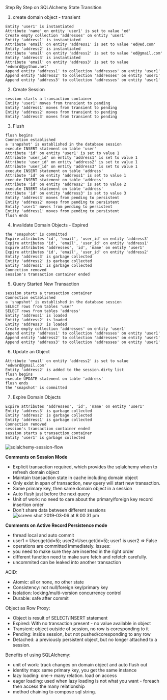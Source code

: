Step By Step on SQLAlchemy State Transition
1. create domain object - transient
```
Entity 'user1' is instantiated
Attribute 'name' on entity 'user1' is set to value 'ed'
Create empty collection 'addresses' on entity 'user1'
Entity 'address1' is instantiated
Attribute 'email' on entity 'address1' is set to value 'ed@ed.com'
Entity 'address2' is instantiated
Attribute 'email' on entity 'address2' is set to value 'ed@gmail.com'
Entity 'address3' is instantiated
Attribute 'email' on entity 'address3' is set to value 'edward@python.net'
Append entity 'address1' to collection 'addresses' on entity 'user1'
Append entity 'address2' to collection 'addresses' on entity 'user1'
Append entity 'address3' to collection 'addresses' on entity 'user1'
```
2. Create Session 
```
session starts a transaction container
Entity 'user1' moves from transient to pending
Entity 'address1' moves from transient to pending
Entity 'address2' moves from transient to pending
Entity 'address3' moves from transient to pending
```
3. Flush
```
flush begins
Connection established
a 'snapshot' is established in the database session
execute INSERT statement on table 'user'
Attribute 'id' on entity 'user1' is set to value 1
Attribute 'user_id' on entity 'address1' is set to value 1
Attribute 'user_id' on entity 'address2' is set to value 1
Attribute 'user_id' on entity 'address3' is set to value 1
execute INSERT statement on table 'address'
Attribute 'id' on entity 'address1' is set to value 1
execute INSERT statement on table 'address'
Attribute 'id' on entity 'address2' is set to value 2
execute INSERT statement on table 'address'
Attribute 'id' on entity 'address3' is set to value 3
Entity 'address3' moves from pending to persistent
Entity 'address2' moves from pending to persistent
Entity 'user1' moves from pending to persistent
Entity 'address1' moves from pending to persistent
flush ends
```
4. Invalidate Domain Objects - Expired
```
the 'snapshot' is committed
Expire attributes 'id', 'email', 'user_id' on entity 'address3'
Expire attributes 'id', 'email', 'user_id' on entity 'address1'
Expire attributes 'addresses', 'id', 'name' on entity 'user1'
Expire attributes 'id', 'email', 'user_id' on entity 'address2'
Entity 'address3' is garbage collected
Entity 'address2' is garbage collected
Entity 'address1' is garbage collected
Connection removed
session's transaction container ended
```
5. Query Started New Transaction
```
session starts a transaction container
Connection established
a 'snapshot' is established in the database session
SELECT rows from tables 'user'
SELECT rows from tables 'address'
Entity 'address1' is loaded
Entity 'address2' is loaded
Entity 'address3' is loaded
Create empty collection 'addresses' on entity 'user1'
Append entity 'address1' to collection 'addresses' on entity 'user1'
Append entity 'address2' to collection 'addresses' on entity 'user1'
Append entity 'address3' to collection 'addresses' on entity 'user1'
```
6. Update an Object
```
Attribute 'email' on entity 'address2' is set to value 'edward@gmail.com'
Entity 'address2' is added to the session.dirty list
flush begins
execute UPDATE statement on table 'address'
flush ends
the 'snapshot' is committed
```
7. Expire Domain Objects
```
Expire attributes 'addresses', 'id', 'name' on entity 'user1'
Entity 'address3' is garbage collected
Entity 'address2' is garbage collected
Entity 'address1' is garbage collected
Connection removed
session's transaction container ended
session starts a transaction container
Entity 'user1' is garbage collected
```
![sqlalchemy-session-flow](https://user-images.githubusercontent.com/6065072/53859039-59692800-4017-11e9-884b-4bfb0669f897.png)

**Comments on Session Mode**
* Explicit transaction required, which provides the sqlalchemy when to refresh domain object
* Maintain transaction state in cache including domain object
* Only exist in span of transaction, new query will start new transaction.
* Same primary key, then same domain object in a session
* Auto flush just before the next query
* Unit of work: no need to care about the primary/foreign key record insertion order
* Don't share data between different sessions
![screen shot 2019-03-06 at 8 00 31 pm](https://user-images.githubusercontent.com/6065072/53879905-96024700-404a-11e9-81e7-b0c0b5c6d0ad.png)

**Comments on Active Record Persistence mode**
* thread local and auto commit
* user1 = User.get(id=5); user2=User.get(id=5); user1 is user2 => False
* operations are committed immediately.
issues:
* you need to make sure they are inserted in the right order
* different function need to make sure fetch and refetch carefully.
* uncommited can be leaked into another transaction

ACID:
* Atomic: all or none, no other state
* Consistency: not null/foreign key/primary key
* Isolation: locking/multi-version concurrency control
* Durable: safe after commit

Object as Row Proxy:
* Object is result of SELECT/INSERT statement
* Expired: With no transaction present - no value available in object
* Transient: object outside of session, no row is coresponding to it
* Pending: inside session, but not pushed/coresponding to any row
* Detached: a previously persistent object, but no longer attached to a session.

Benefits of using SQLAlchemy:
* unit of work: track changes on domain object and auto flush out
* identity map: same primary key, you get the same instance
* lazy loading: one-> many relation. load on access
* eager loading: used when lazy loading is not what you want - foreach then access the many relationship
* method chaining to compose sql string.
